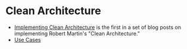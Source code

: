 # Clean Architecture

- [Implementing Clean Architecture](http://www.plainionist.net/Implementing-Clean-Architecture/) is the first in a set of blog posts on implementing Robert Martin's "Clean Architecture."
- [Use Cases](./use-cases)
